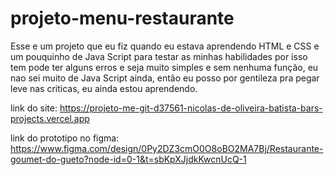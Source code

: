 # projeto-menu-restaurante
Esse e um projeto que eu fiz quando eu estava aprendendo HTML e CSS e um pouquinho de Java Script para testar as minhas habilidades por isso tem pode ter alguns erros e seja muito simples e sem nenhuma função, eu nao sei muito de Java Script ainda, então eu posso por gentileza pra pegar leve nas criticas, eu ainda estou aprendendo.

link do site: https://projeto-me-git-d37561-nicolas-de-oliveira-batista-bars-projects.vercel.app

link do prototipo no figma: https://www.figma.com/design/0Py2DZ3cmO0O8oBO2MA7Bj/Restaurante-goumet-do-gueto?node-id=0-1&t=sbKpXJjdkKwcnUcQ-1
